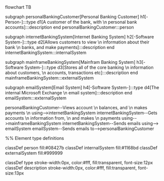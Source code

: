 flowchart TB

subgraph personalBankingCustomer[Personal Banking Customer]
    h1[-Person-]:::type
    d1[A customer of the bank, with \n personal bank accounts]:::description
end
personalBankingCustomer:::person

subgraph internetBankingSystem[Internet Banking System]
    h2[-Software System-]:::type
    d2[Allows customers to view \n information about their bank \n banks, and make payments]:::description
end
internetBankingSystem:::internalSystem

subgraph mainframeBankingSystem[Mainfram Banking System]
    h3[-Software System-]:::type
    d3[Stores all of the core banking \n information about customers, \n accounts, transactions etc]:::description
end
mainframeBankingSystem:::externalSystem

subgraph emailSystem[Email System]
    h4[-Software System-]:::type
    d4[The internal Microsoft Exchange \n email system]:::description
end
emailSystem:::externalSystem

personalBankingCustomer--Views account \n balances, and \n makes payments \n using-->internetBankingSystem
internetBankingSystem--Gets accounts \n information from, \n and makes \n payments using-->mainframeBankingSystem
internetBankingSystem--Sends emails using--> emailSystem
emailSystem--Sends emails to-->personalBankingCustomer

%% Element type definitions

classDef person fill:#08427b
classDef internalSystem fill:#1168bd
classDef externalSystem fill:#999999

classDef type stroke-width:0px, color:#fff, fill:transparent, font-size:12px
classDef description stroke-width:0px, color:#fff, fill:transparent, font-size:13px
